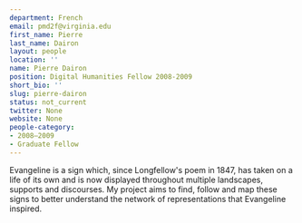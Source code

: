 ```yaml
---
department: French
email: pmd2f@virginia.edu
first_name: Pierre
last_name: Dairon
layout: people
location: ''
name: Pierre Dairon
position: Digital Humanities Fellow 2008-2009
short_bio: ''
slug: pierre-dairon
status: not_current
twitter: None
website: None
people-category:
- 2008–2009
- Graduate Fellow
---
```


Evangeline is a sign which, since Longfellow's poem in 1847, has taken on a life of its own and is now displayed throughout multiple landscapes, supports and discourses. My project aims to find, follow and map these signs to better understand the network of representations that Evangeline inspired.
